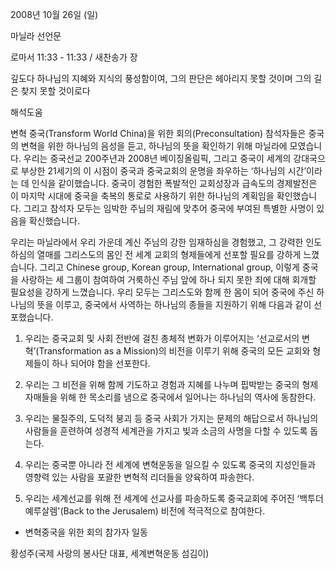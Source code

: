 2008년 10월 26일 (일)

마닐라 선언문



로마서 11:33 - 11:33 / 새찬송가  장


깊도다 하나님의 지혜와 지식의 풍성함이여, 그의 판단은 헤아리지 못할 것이며 그의 길은 찾지 못할 것이로다

해석도움





변혁 중국(Transform World China)을 위한 회의(Preconsultation) 참석자들은 중국의 변혁을 위한 하나님의 음성을 듣고, 하나님의 뜻을 확인하기 위해 마닐라에 모였습니다. 우리는 중국선교 200주년과 2008년 베이징올림픽, 그리고 중국이 세계의 강대국으로 부상한 21세기의 이 시점이 중국과 중국교회의 운명을 좌우하는 ‘하나님의 시간’이라는 데 인식을 같이했습니다. 중국이 경험한 폭발적인 교회성장과 급속도의 경제발전은 이 마지막 시대에 중국을 축복의 통로로 사용하기 위한 하나님의 계획임을 확인했습니다. 그리고 참석자 모두는 임박한 주님의 재림에 맞추어 중국에 부여된 특별한 사명이 있음을 확신했습니다. 

 우리는 마닐라에서 우리 가운데 계신 주님의 강한 임재하심을 경험했고, 그 강력한 인도하심의 열매를 그리스도의 몸인 전 세계 교회의 형제들에게 선포할 필요를 강하게 느꼈습니다. 그리고 Chinese group, Korean group, International group, 이렇게 중국을 사랑하는 세 그룹이 참여하여 거룩하신 주님 앞에 하나 되지 못한 죄에 대해 회개할 필요성을 강하게 느꼈습니다. 우리 모두는 그리스도와 함께 한 몸이 되어 중국에 주신 하나님의 뜻을 이루고, 중국에서 사역하는 하나님의 종들을 지원하기 위해 다음과 같이 선포했습니다.    

1. 우리는 중국교회 및 사회 전반에 걸친 총체적 변화가 이루어지는 ‘선교로서의 변혁’(Transformation as a Mission)의 비전을 이루기 위해 중국의 모든 교회와 형제들이 하나 되어야 함을 선포한다.   

2. 우리는 그 비전을 위해 함께 기도하고 경험과 지혜를 나누며 핍박받는 중국의 형제자매들을 위해 한 목소리를 냄으로 중국에서 일어나는 하나님의 역사에 동참한다.

3. 우리는 물질주의, 도덕적 붕괴 등 중국 사회가 가지는 문제의 해답으로서 하나님의 사람들을 훈련하여 성경적 세계관을 가지고 빛과 소금의 사명을 다할 수 있도록 돕는다.  

4. 우리는 중국뿐 아니라 전 세계에 변혁운동을 일으킬 수 있도록 중국의 지성인들과 영향력 있는 사람을 포괄한 변혁적 리더들을 양육하여 파송한다. 

5. 우리는 세계선교를 위해 전 세계에 선교사를 파송하도록 중국교회에 주어진 ‘백투더예루살렘'(Back to the Jerusalem) 비전에 적극적으로 참여한다.  

- 변혁중국을 위한 회의 참가자 일동 

황성주(국제 사랑의 봉사단 대표, 세계변혁운동 섬김이)